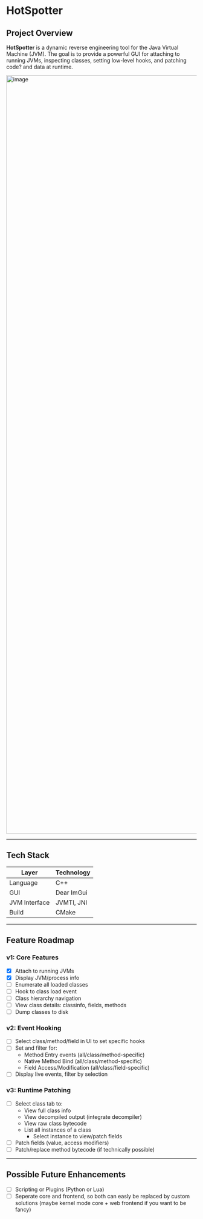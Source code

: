 # HotSpotter

## Project Overview

**HotSpotter** is a dynamic reverse engineering tool for the Java Virtual Machine (JVM). The goal is to provide a powerful GUI for attaching to running JVMs, inspecting classes, setting low-level hooks, and patching code? and data at runtime.

<img width="3200" height="2000" alt="image" src="https://github.com/user-attachments/assets/ffc140be-831c-4c0e-a960-4873c3a70f47" />


---

## Tech Stack

| Layer          | Technology     |
|----------------|----------------|
| Language       | C++            |
| GUI            | Dear ImGui     |
| JVM Interface  | JVMTI, JNI     |
| Build          | CMake          |

---

## Feature Roadmap

### v1: Core Features
- [X] Attach to running JVMs
- [X] Display JVM/process info
- [ ] Enumerate all loaded classes
- [ ] Hook to class load event
- [ ] Class hierarchy navigation
- [ ] View class details: classinfo, fields, methods
- [ ] Dump classes to disk

### v2: Event Hooking
- [ ] Select class/method/field in UI to set specific hooks
- [ ] Set and filter for:  
  - Method Entry events (all/class/method-specific)
  - Native Method Bind (all/class/method-specific)
  - Field Access/Modification (all/class/field-specific)
- [ ] Display live events, filter by selection

### v3: Runtime Patching
- [ ] Select class tab to:
  - View full class info
  - View decompiled output (integrate decompiler)
  - View raw class bytecode
  - List all instances of a class
    - Select instance to view/patch fields
- [ ] Patch fields (value, access modifiers)
- [ ] Patch/replace method bytecode (if technically possible)

---

## Possible Future Enhancements
- [ ] Scripting or Plugins (Python or Lua)
- [ ] Seperate core and frontend, so both can easly be replaced by custom solutions (maybe kernel mode core + web frontend if you want to be fancy)
